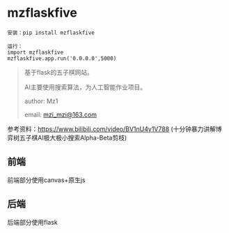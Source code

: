 # mzflaskfive

```
安装：pip install mzflaskfive

运行：
import mzflaskfive
mzflaskfive.app.run('0.0.0.0',5000)
```



> 基于flask的五子棋网站。
>
> AI主要使用搜索算法，为人工智能作业项目。
>
> author: Mz1
>
> email: mzi_mzi@163.com

参考资料：https://www.bilibili.com/video/BV1nU4y1V788 (十分钟暴力讲解博弈树五子棋AI极大极小搜索Alpha-Beta剪枝)

## 前端

前端部分使用canvas+原生js

## 后端

后端部分使用flask



